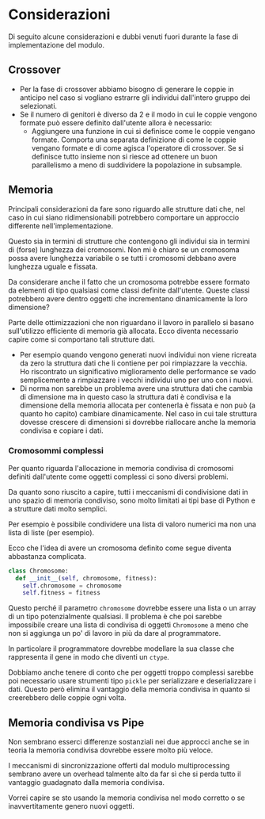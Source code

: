 # Considerazioni

Di seguito alcune considerazioni e dubbi venuti
fuori durante la fase di implementazione del
modulo.

## Crossover

- Per la fase di crossover abbiamo bisogno di
  generare le coppie in anticipo nel caso si
  vogliano estrarre gli individui dall'intero
  gruppo dei selezionati.
- Se il numero di genitori è diverso da 2 e il modo
  in cui le coppie vengono formate può essere
  definito dall'utente allora è necessario:
  - Aggiungere una funzione in cui si definisce
    come le coppie vengano formate. Comporta una
    separata definizione di come le coppie vengano
    formate e di come agisca l'operatore di
    crossover. Se si definisce tutto insieme non
    si riesce ad ottenere un buon parallelismo a
    meno di suddividere la popolazione in
    subsample.

## Memoria

Principali considerazioni da fare sono riguardo
alle strutture dati che, nel caso in cui siano
ridimensionabili potrebbero comportare un
approccio differente nell'implementazione.

Questo sia in termini di strutture che contengono
gli individui sia in termini di (forse) lunghezza
dei cromosomi. Non mi è chiaro se un cromosoma
possa avere lunghezza variabile o se tutti i
cromosomi debbano avere lunghezza uguale e fissata.

Da considerare anche il fatto che un cromosoma
potrebbe essere formato da elementi di tipo
qualsiasi come classi definite dall'utente. Queste
classi potrebbero avere dentro oggetti che
incrementano dinamicamente la loro dimensione?

Parte delle ottimizzazioni che non riguardano il
lavoro in parallelo si basano sull'utilizzo
efficiente di memoria già allocata. Ecco diventa
necessario capire come si comportano tali strutture
dati.

- Per esempio quando vengono generati nuovi
  individui non viene ricreata da zero la struttura
  dati che li contiene per poi rimpiazzare la
  vecchia. Ho riscontrato un significativo
  miglioramento delle performance se vado
  semplicemente a rimpiazzare i vecchi individui
  uno per uno con i nuovi.
- Di norma non sarebbe un problema avere una
  struttura dati che cambia di dimensione ma in
  questo caso la struttura dati è condivisa e la
  dimensione della memoria allocata per contenerla
  è fissata e non può (a quanto ho capito) cambiare
  dinamicamente. Nel caso in cui tale struttura
  dovesse crescere di dimensioni si dovrebbe
  riallocare anche la memoria condivisa e copiare
  i dati.

### Cromosommi complessi

Per quanto riguarda l'allocazione in memoria
condivisa di cromosomi definiti dall'utente come
oggetti complessi ci sono diversi problemi.

Da quanto sono riuscito a capire, tutti i
meccanismi di condivisione dati in uno spazio di
memoria condiviso, sono molto limitati ai tipi
base di Python e a strutture dati molto semplici.

Per esempio è possibile condividere una lista di
valoro numerici ma non una lista di liste (per
esempio).

Ecco che l'idea di avere un cromosoma definito come
segue diventa abbastanza complicata.

```py
class Chromosome:
  def __init__(self, chromosome, fitness):
    self.chromosome = chromosome
    self.fitness = fitness
```

Questo perché il parametro `chromosome` dovrebbe
essere una lista o un array di un tipo
potenzialmente qualsiasi. Il problema è che poi
sarebbe impossibile creare una lista di condivisa
di oggetti `Chromosome` a meno che non si aggiunga
un po' di lavoro in più da dare al programmatore.

In particolare il programmatore dovrebbe modellare
la sua classe che rappresenta il gene in modo che
diventi un `ctype`.

Dobbiamo anche tenere di conto che per oggetti
troppo complessi sarebbe poi necessario usare
strumenti tipo `pickle` per serializzare e
deserializzare i dati. Questo però elimina il
vantaggio della memoria condivisa in quanto si
creerebbero delle coppie ogni volta.

## Memoria condivisa vs Pipe

Non sembrano esserci differenze sostanziali nei
due approcci anche se in teoria la memoria
condivisa dovrebbe essere molto più veloce.

I meccanismi di sincronizzazione offerti dal
modulo multiprocessing sembrano avere un overhead
talmente alto da far sì che si perda tutto il
vantaggio guadagnato dalla memoria condivisa.

Vorrei capire se sto usando la memoria condivisa
nel modo corretto o se inavvertitamente genero
nuovi oggetti.
